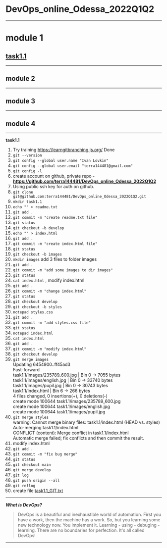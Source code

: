 # **DevOps_online_Odessa_2022Q1Q2**
***
#  module 1
## [task1.1](https://github.com/terra144481/DevOps_online_Odessa_2022Q1Q2/tree/main/m1)
***

## module 2
***
## module 3
***
## module 4

***
**task1.1**
1. Try training https://learngitbranching.js.org/  Done
2. ```git --version```
3. ```git config --global user.name "Ivan Lovkin"``` 
4. ```git config --global user.email "terra144481@gmail.com"```
5. ```git config -l```
6. create account on github, private repo  - **https://github.com/terra144481/DevOps_online_Odessa_2022Q1Q2**
7. Using public ssh key for auth on github.
8. ```git clone git@github.com:terra144481/DevOps_online_Odessa_2022Q1Q2.git```
9. ```mkdir task1.1```
10. ```echo "" > readme.txt```
11. ``git add .``
12. ```git commit -m "create readme.txt file"```
13. ```git status```
14. ```git checkout -b develop```
15. ```echo "" > index.html```
16. ```git add .```
17. ```git commit -m "create index.html file"```
18. ```git status```
18. ```git checkout -b images```
19. ```mkdir images``` add 3 files to folder images
20. ```git add .```
21. ```git commit -m "add some images to dir images"```
22. ```git status```
23. ```cat index.html``` , modify index.html
22. ```git add .```
23. ```git commit -m "change index.html"```
24. ```git status```
25. ```git checkout develop```
26. ```git checkout -b styles```
27. ```notepad styles.css```
28. ```git add .```
29. ```git commit -m "add styles.css file"```
30. ```git status```
31. ```notepad index.html```
32. ```cat index.html```
33. ```git add .```
34. ```git commit -m "modify index.html"```
35. ```git checkout develop```
36. ```git merge images```  
Updating 6454900..ff45ad3  
Fast-forward  
 task1.1/images/235789_600.jpg | Bin 0 -> 7055 bytes  
 task1.1/images/english.jpg    | Bin 0 -> 33740 bytes  
 task1.1/images/pupil.jpg      | Bin 0 -> 30743 bytes  
 task1.1/index.html            | Bin 6 -> 266 bytes   
 4 files changed, 0 insertions(+), 0 deletions(-)  
 create mode 100644 task1.1/images/235789_600.jpg  
 create mode 100644 task1.1/images/english.jpg  
 create mode 100644 task1.1/images/pupil.jpg  
37. ```git merge styles```  
warning: Cannot merge binary files: task1.1/index.html (HEAD vs. styles)  
Auto-merging task1.1/index.html  
CONFLICT (content): Merge conflict in task1.1/index.html  
Automatic merge failed; fix conflicts and then commit the result.
38. modify index.html
39. ```git add .```
40. ```git commit -m "fix bug merge"```
41. ```git status```
42. ```git checkout main```
43. ```git merge develop```
44. ```git log```
45. ```git push origin --all```
46. ```git reflog```
47. create file [task1.1_GIT.txt](https://github.com/terra144481/DevOps_online_Odessa_2022Q1Q2/blob/main/m1/task1.1_GIT.txt)  
***
***What is DevOps?*** 
> DevOps is a beautiful and inexhaustible world of automation. First you have a work, then the machine has a work. So, but you learning some new technology now. You implement it. Learning - using - debuging - learning. There are no boundaries for perfection. It's all called DevOps!  
***
